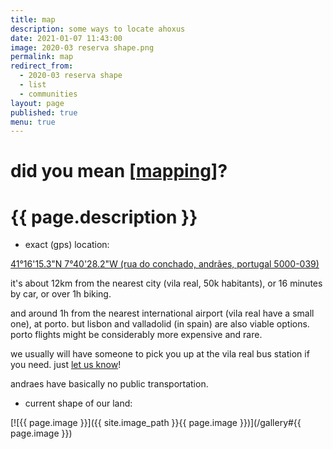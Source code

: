 ```yaml
---
title: map
description: some ways to locate ahoxus
date: 2021-01-07 11:43:00
image: 2020-03 reserva shape.png
permalink: map
redirect_from:
  - 2020-03 reserva shape
  - list
  - communities
layout: page
published: true
menu: true
---
```


# did you mean [[mapping](/mapping)]?

# {{ page.description }}

- exact (gps) location:

[41°16'15.3"N 7°40'28.2"W
(rua do conchado, andrães, portugal 5000-039)](geo:41.270915,-7.674503)

it's about 12km from the nearest city (vila real, 50k habitants), or 16 minutes by car, or over 1h biking.

and around 1h from the nearest international airport (vila real have a small one), at porto. but lisbon and valladolid (in spain) are also viable options. porto flights might be considerably more expensive and rare.

we usually will have someone to pick you up at the vila real bus station if you need. just [let us know](/contact)!

andraes have basically no public transportation.

- current shape of our land:

[![{{ page.image }}]({{ site.image_path }}{{ page.image }})](/gallery#{{ page.image }})
